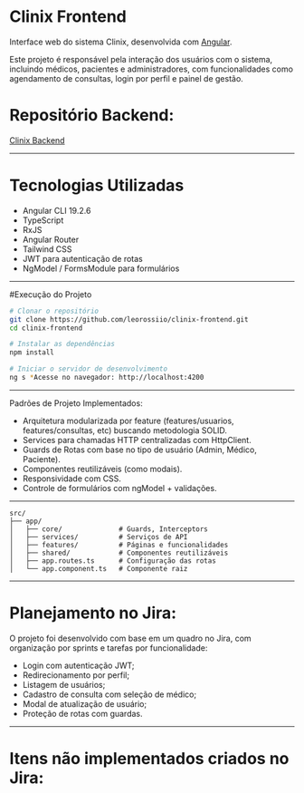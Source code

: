 # Clinix Frontend

Interface web do sistema Clinix, desenvolvida com [Angular](https://angular.io/). 

Este projeto é responsável pela interação dos usuários com o sistema, incluindo médicos, pacientes e administradores, com funcionalidades como agendamento de consultas, login por perfil e painel de gestão.

# Repositório Backend:
[Clinix Backend](https://github.com/leorossiio/clinix-backend)

---

# Tecnologias Utilizadas

- Angular CLI 19.2.6
- TypeScript
- RxJS
- Angular Router
- Tailwind CSS
- JWT para autenticação de rotas
- NgModel / FormsModule para formulários

---

#Execução do Projeto

```bash (terminal recomendado)
# Clonar o repositório
git clone https://github.com/leorossiio/clinix-frontend.git
cd clinix-frontend

# Instalar as dependências
npm install

# Iniciar o servidor de desenvolvimento
ng s *Acesse no navegador: http://localhost:4200
```

---

Padrões de Projeto Implementados:
  - Arquitetura modularizada por feature (features/usuarios, features/consultas, etc) buscando metodologia SOLID.
  - Services para chamadas HTTP centralizadas com HttpClient.
  - Guards de Rotas com base no tipo de usuário (Admin, Médico, Paciente).
  - Componentes reutilizáveis (como modais).
  - Responsividade com CSS.
  - Controle de formulários com ngModel + validações.

---

```# Estrutura de Pastas
src/
├── app/
│   ├── core/              # Guards, Interceptors
│   ├── services/          # Serviços de API
│   ├── features/          # Páginas e funcionalidades
│   ├── shared/            # Componentes reutilizáveis
│   ├── app.routes.ts      # Configuração das rotas
│   └── app.component.ts   # Componente raiz
```
---

# Planejamento no Jira:
O projeto foi desenvolvido com base em um quadro no Jira, com organização por sprints e tarefas por funcionalidade:

 - Login com autenticação JWT;
 - Redirecionamento por perfil;
 - Listagem de usuários;
 - Cadastro de consulta com seleção de médico;
 - Modal de atualização de usuário;
 - Proteção de rotas com guardas.

---

# Itens não implementados criados no Jira:


